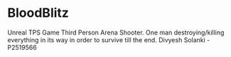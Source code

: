 # BloodBlitz
Unreal TPS Game
Third Person Arena Shooter. One man destroying/killing everything in its way in order to survive till the end. 
Divyesh Solanki - P2519566
